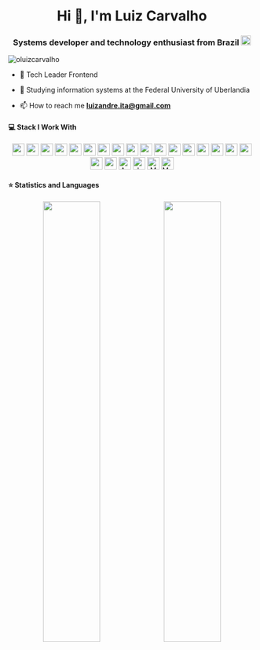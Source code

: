 <h1 align="center">Hi 👋, I'm Luiz Carvalho</h1>
<h3 align="center">Systems developer and technology enthusiast from Brazil <img src="https://user-images.githubusercontent.com/51300546/119998755-63d0bd00-bfa7-11eb-88f2-6bccdafe7bf8.png" height="20"/>
  </h3>
<p align="left"> <img src="https://komarev.com/ghpvc/?username=oluizcarvalho" alt="oluizcarvalho" /> </p>

- 🔭 Tech Leader Frontend  

- 🌱 Studying information systems at the Federal University of Uberlandia

- 📫 How to reach me **luizandre.ita@gmail.com**

#### 💻 Stack I Work With

<p align="center">
<img src="https://img.shields.io/badge/angular-%23DD0031.svg?style=for-the-badge&logo=angular&logoColor=white" height="25"/>
<img src="https://img.shields.io/badge/blazor-%2300f.svg?style=for-the-badge&logo=blazor&logoColor=white" height="25"/>
<img src="https://img.shields.io/badge/bootstrap-%23563D7C.svg?style=for-the-badge&logo=bootstrap&logoColor=white" height="25"/>
<img src="https://img.shields.io/badge/c%23-%23239120.svg?style=for-the-badge&logo=c-sharp&logoColor=white" height="25"/>
<img src="https://img.shields.io/badge/javascript-%23323330.svg?style=for-the-badge&logo=javascript&logoColor=%23F7DF1E" height="25"/>
<img src="https://img.shields.io/badge/typescript-%23007ACC.svg?style=for-the-badge&logo=typescript&logoColor=white" height="25"/>
<img src="https://img.shields.io/badge/Wordpress-%2300749C.svg?style=for-the-badge&logo=wordpress&logoColor=white" height="25"/>
<img src="https://img.shields.io/badge/html5-%23E34F26.svg?style=for-the-badge&logo=html5&logoColor=white" height="25"/>
<img src="https://img.shields.io/badge/css3-%231572B6.svg?style=for-the-badge&logo=css3&logoColor=white" height="25"/>
<img src="https://img.shields.io/badge/redux-%23593d88.svg?style=for-the-badge&logo=redux&logoColor=white" height="25"/>
<img src="https://img.shields.io/badge/jquery-%230769AD.svg?style=for-the-badge&logo=jquery&logoColor=white" height="25"/>
<img src="https://img.shields.io/badge/.NET-5C2D91?style=for-the-badge&logo=.net&logoColor=white" height="25"/>
<img src="https://img.shields.io/badge/react-%2320232a.svg?style=for-the-badge&logo=react&logoColor=%2361DAFB" height="25"/>
<img src="https://img.shields.io/badge/nextjs-%23000000.svg?style=for-the-badge&logo=next.js&logoColor=white" height="25"/>
<img src="https://img.shields.io/badge/rxjs-%23B7178C.svg?style=for-the-badge&logo=reactivex&logoColor=white" height="25"/>
<img src="https://img.shields.io/badge/SASS-hotpink.svg?style=for-the-badge&logo=SASS&logoColor=white" height="25"/>
<img src="https://img.shields.io/badge/VisualStudioCode-0078d7.svg?style=for-the-badge&logo=visual-studio-code&logoColor=white" height="25"/>
<img src="https://img.shields.io/badge/VisualStudio-5C2D91.svg?style=for-the-badge&logo=visual-studio&logoColor=white" height="25"/>
<img src="https://img.shields.io/badge/git-%23F05033.svg?style=for-the-badge&logo=git&logoColor=white" height="25"/>
<img alt="Azure" src="https://img.shields.io/badge/azure-%230072C6.svg?style=for-the-badge&logo=azure-devops&logoColor=white" height="25"/>
<img alt="Jest" src="https://img.shields.io/badge/-jest-%23C21325?style=for-the-badge&logo=jest&logoColor=white" height="25"/>
<img alt="MongoDB" src ="https://img.shields.io/badge/MongoDB-%234ea94b.svg?style=for-the-badge&logo=mongodb&logoColor=white" height="25"/>
<img alt="MySQL" src="https://img.shields.io/badge/mysql-%2300f.svg?style=for-the-badge&logo=mysql&logoColor=white" height="25"/>
</p>

 
 #### ⭐  Statistics and Languages

 <!-- <p align="center"> 
    <img src="https://github-readme-stats.vercel.app/api?username=devded&count_private=true&show_icons=true&theme=buefy" alt="devded" width="420"/> 
    <img src="https://github-readme-stats.vercel.app/api/top-langs/?username=devded&hide=jupyter%20notebook,html,css&langs_count=8&layout=compact&theme=buefy" alt="devded" height="165" />
 </p> -->

<p align="center">
  <img width="48%" src="https://github-readme-stats.vercel.app/api?username=oluizcarvalho&show_icons=true&theme=tokyonight" />
  <img width="48%" src="https://github-readme-streak-stats.herokuapp.com/?user=oluizcarvalho&theme=tokyonight" />
</p>

<!--

For ICON With Text
    https://img.shields.io/badge/HereText-FF9800.svg?&style=for-the-badge&logo=HereIconName&logoColor=white
    
For Github Stats
    https://github-readme-stats.vercel.app/api?username=HereUsername&show_icons=true

For Profile View
    https://komarev.com/ghpvc/?username=HereUsername

For Auto Generate
    https://rahuldkjain.github.io/gh-profile-readme-generator/

For County Flag ICOn
    https://www.flaticon.com/

For ICON Idea
    https://simpleicons.org/

-->

<!-- ![Visitor Count](https://profile-counter.glitch.me/devded/count.svg) -->

<!--
<p align="center">
 <img src="https://github-profile-trophy.vercel.app/?username=devded&theme=flat&row=1" alt="devded" />
</p>

-->
